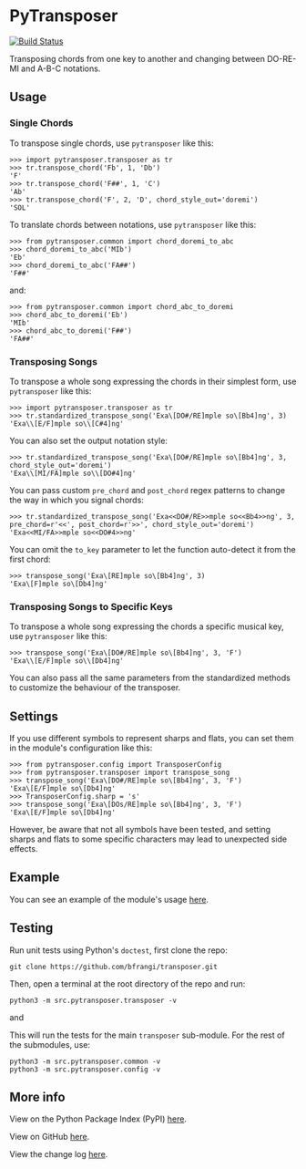 PyTransposer 
==========

[![Build Status](https://github.com/bfrangi/pytransposer/workflows/CI/badge.svg)](https://github.com/bfrangi/pytransposer/actions?query=workflow%3ACI)

Transposing chords from one key to another and changing between DO-RE-MI and A-B-C notations.


## Usage

### Single Chords

To transpose single chords, use `pytransposer` like this:

    >>> import pytransposer.transposer as tr
    >>> tr.transpose_chord('Fb', 1, 'Db')
    'F'
    >>> tr.transpose_chord('F##', 1, 'C')
    'Ab'
    >>> tr.transpose_chord('F', 2, 'D', chord_style_out='doremi')
    'SOL'

To translate chords between notations, use `pytransposer` like this:

    >>> from pytransposer.common import chord_doremi_to_abc
    >>> chord_doremi_to_abc('MIb')
    'Eb'
    >>> chord_doremi_to_abc('FA##')
    'F##'
and:

    >>> from pytransposer.common import chord_abc_to_doremi
    >>> chord_abc_to_doremi('Eb')
    'MIb'
    >>> chord_abc_to_doremi('F##')
    'FA##'

### Transposing Songs

To transpose a whole song expressing the chords in their simplest form, use `pytransposer` like this:

    >>> import pytransposer.transposer as tr
    >>> tr.standardized_transpose_song('Exa\[DO#/RE]mple so\[Bb4]ng', 3)
    'Exa\\[E/F]mple so\\[C#4]ng'

You can also set the output notation style:

    >>> tr.standardized_transpose_song('Exa\[DO#/RE]mple so\[Bb4]ng', 3, chord_style_out='doremi')
    'Exa\\[MI/FA]mple so\\[DO#4]ng'

You can pass custom `pre_chord` and `post_chord` regex patterns to change the way in which you signal chords:

    >>> tr.standardized_transpose_song('Exa<<DO#/RE>>mple so<<Bb4>>ng', 3, pre_chord=r'<<', post_chord=r'>>', chord_style_out='doremi')
    'Exa<<MI/FA>>mple so<<DO#4>>ng'

You can omit the `to_key` parameter to let the function auto-detect it from the first chord:
	
	>>> transpose_song('Exa\[RE]mple so\[Bb4]ng', 3)
	'Exa\[F]mple so\[Db4]ng'

### Transposing Songs to Specific Keys

To transpose a whole song expressing the chords a specific musical key, use `pytransposer` like this:

    >>> transpose_song('Exa\[DO#/RE]mple so\[Bb4]ng', 3, 'F')
    'Exa\\[E/F]mple so\\[Db4]ng'

You can also pass all the same parameters from the standardized methods to customize the behaviour of the transposer.

## Settings

If you use different symbols to represent sharps and flats, you can set them in the module's configuration like this:

    >>> from pytransposer.config import TransposerConfig
    >>> from pytransposer.transposer import transpose_song
    >>> transpose_song('Exa\[DO#/RE]mple so\[Bb4]ng', 3, 'F')
    'Exa\[E/F]mple so\[Db4]ng'
    >>> TransposerConfig.sharp = 's'
    >>> transpose_song('Exa\[DOs/RE]mple so\[Bb4]ng', 3, 'F')
    'Exa\[E/F]mple so\[Db4]ng'

However, be aware that not all symbols have been tested, and setting sharps and flats to some specific characters may lead to unexpected side effects. 

## Example

You can see an example of the module's usage [here](example.py).

## Testing

Run unit tests using Python's `doctest`, first clone the repo:

    git clone https://github.com/bfrangi/transposer.git

Then, open a terminal at the root directory of the repo and run:

    python3 -m src.pytransposer.transposer -v  

and

This will run the tests for the main `transposer` sub-module. For the rest of the submodules, use:

    python3 -m src.pytransposer.common -v
    python3 -m src.pytransposer.config -v  

## More info

View on the Python Package Index (PyPI) [here](https://pypi.org/project/pytransposer/).

View on GitHub [here](https://github.com/bfrangi/pytransposer/).

View the change log [here](CHANGELOG.md).